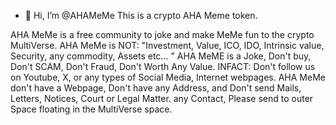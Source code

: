 - 👋 Hi, I’m @AHAMeMe
This is a crypto AHA Meme token.

AHA MeMe is a free community to joke and make MeMe fun to the crypto MultiVerse.
AHA MeMe is NOT: "Investment, Value, ICO, IDO, Intrinsic value, Security, any commodity, Assets etc... "
AHA MeME is a Joke, Don't buy, Don't SCAM, Don't Fraud, Don't Worth Any Value.
INFACT: Don't follow us on Youtube, X, or any types of Social Media, Internet webpages.
AHA MeMe don't have a Webpage, Don't have any Address, and Don't send Mails, Letters, Notices, Court or Legal Matter. 
any Contact, Please send to outer Space floating in the MultiVerse space.

<!---
AHAMeMe/AHAMeMe is a ✨ special ✨ repository because its `README.md` (this file) appears on your GitHub profile.
You can click the Preview link to take a look at your changes.
--->
